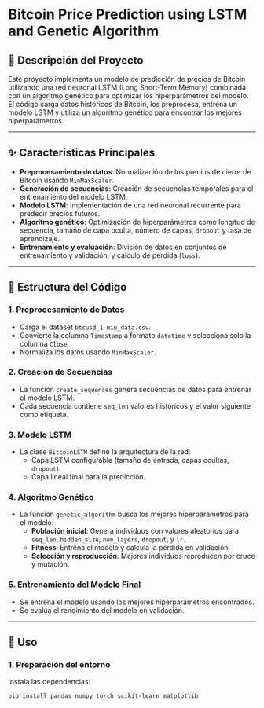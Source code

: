 # Bitcoin Price Prediction using LSTM and Genetic Algorithm

## 📌 Descripción del Proyecto
Este proyecto implementa un modelo de predicción de precios de Bitcoin utilizando una red neuronal LSTM (Long Short-Term Memory) combinada con un algoritmo genético para optimizar los hiperparámetros del modelo. El código carga datos históricos de Bitcoin, los preprocesa, entrena un modelo LSTM y utiliza un algoritmo genético para encontrar los mejores hiperparámetros.

---

## ✨ Características Principales
- **Preprocesamiento de datos**: Normalización de los precios de cierre de Bitcoin usando `MinMaxScaler`.
- **Generación de secuencias**: Creación de secuencias temporales para el entrenamiento del modelo LSTM.
- **Modelo LSTM**: Implementación de una red neuronal recurrente para predecir precios futuros.
- **Algoritmo genético**: Optimización de hiperparámetros como longitud de secuencia, tamaño de capa oculta, número de capas, `dropout` y tasa de aprendizaje.
- **Entrenamiento y evaluación**: División de datos en conjuntos de entrenamiento y validación, y cálculo de pérdida (`loss`).

---

## 📁 Estructura del Código

### 1. Preprocesamiento de Datos
- Carga el dataset `btcusd_1-min_data.csv`.
- Convierte la columna `Timestamp` a formato `datetime` y selecciona solo la columna `Close`.
- Normaliza los datos usando `MinMaxScaler`.

### 2. Creación de Secuencias
- La función `create_sequences` genera secuencias de datos para entrenar el modelo LSTM.
- Cada secuencia contiene `seq_len` valores históricos y el valor siguiente como etiqueta.

### 3. Modelo LSTM
- La clase `BitcoinLSTM` define la arquitectura de la red:
  - Capa LSTM configurable (tamaño de entrada, capas ocultas, `dropout`).
  - Capa lineal final para la predicción.

### 4. Algoritmo Genético
- La función `genetic_algorithm` busca los mejores hiperparámetros para el modelo:
  - **Población inicial**: Genera individuos con valores aleatorios para `seq_len`, `hidden_size`, `num_layers`, `dropout`, y `lr`.
  - **Fitness**: Entrena el modelo y calcula la pérdida en validación.
  - **Selección y reproducción**: Mejores individuos reproducen por cruce y mutación.

### 5. Entrenamiento del Modelo Final
- Se entrena el modelo usando los mejores hiperparámetros encontrados.
- Se evalúa el rendimiento del modelo en validación.

---

## 🚀 Uso

### 1. Preparación del entorno
Instala las dependencias:

```bash
pip install pandas numpy torch scikit-learn matplotlib
